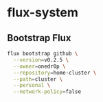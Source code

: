 # flux-system

## Bootstrap Flux

```bash
flux bootstrap github \
  --version=v0.2.5 \
  --owner=onedr0p \
  --repository=home-cluster \
  --path=cluster \
  --personal \
  --network-policy=false
```
